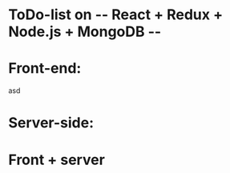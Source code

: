 # ToDo-list on -- React + Redux + Node.js + MongoDB --
# Front-end:
asd
# Server-side:

# Front + server
